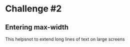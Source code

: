 # Challenge #2
 
 ## Entering max-width

 This helpsnot to extend long lines of text on large screens

 